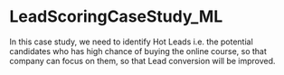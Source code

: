 # LeadScoringCaseStudy_ML
In this case study, we need to identify Hot Leads i.e. the potential candidates who has high chance of buying the online course, so that company can focus on them, so that Lead conversion will be improved.
